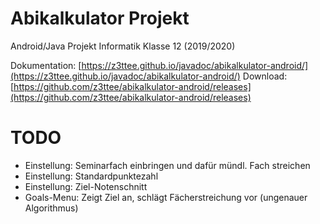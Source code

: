 # Abikalkulator Projekt
Android/Java Projekt Informatik Klasse 12 (2019/2020)

Dokumentation: [https://z3ttee.github.io/javadoc/abikalkulator-android/](https://z3ttee.github.io/javadoc/abikalkulator-android/)
Download: [https://github.com/z3ttee/abikalkulator-android/releases](https://github.com/z3ttee/abikalkulator-android/releases)

# TODO
* Einstellung: Seminarfach einbringen und dafür mündl. Fach streichen
* Einstellung: Standardpunktezahl
* Einstellung: Ziel-Notenschnitt
* Goals-Menu: Zeigt Ziel an, schlägt Fächerstreichung vor (ungenauer Algorithmus)